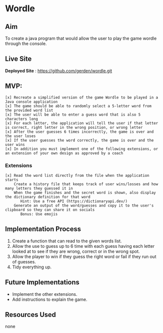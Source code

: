 

# Wordle

## Aim

To create a java program that would allow the user to play the game wordle through the console.

## Live Site

**Deployed Site** : https://github.com/gerden/wordle.git



## MVP:
    [x] Recreate a simplified version of the game Wordle to be played in a Java console application
    [x] The game should be able to randomly select a 5-letter word from the provided word list
    [x] The user will be able to enter a guess word that is also 5 characters long
    [x] For each letter, the application will tell the user if that letter is correct, right letter in the wrong position, or wrong letter
    [x] After the user guesses 6 times incorrectly, the game is over and the user loses
    [x] If the user guesses the word correctly, the game is over and the user wins
    [x] In addition you must implement one of the following extensions, or an extension of your own design as approved by a coach

### Extensions

    [x] Read the word list directly from the file when the application starts
        Create a history file that keeps track of user wins/losses and how many letters they guessed it in
        When the game finishes and the secret word is shown, also display the dictionary definition for that word
           Hint: Use a free API (https://dictionaryapi.dev/)
        Generate an output of the word/guesses and copy it to the user's clipboard so they can share it on socials
           Bonus: Use emojis


## Implementation Process

1. Create a function that can read to the given words list.
2. Allow the use to guess up to 6 time with each guess having each letter looked at to see if they are wrong, correct or in the wrong spot.
3. Allow the player to win if they guess the right word or fail if they run out of guesses.
4. Tidy everything up.

## Future Implementations

- Implement the other extensions.
- Add instructions to explain the game.

## Resources Used

none
